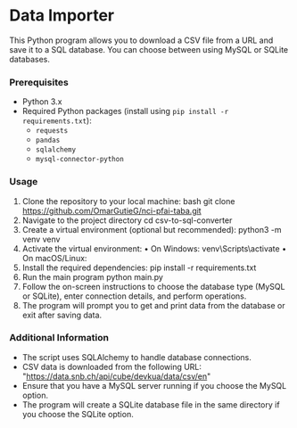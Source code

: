 # Data Importer

This Python program allows you to download a CSV file from a URL and save it to a SQL database. You can choose between using MySQL or SQLite databases.

### Prerequisites

- Python 3.x
- Required Python packages (install using `pip install -r requirements.txt`):
  - `requests`
  - `pandas`
  - `sqlalchemy`
  - `mysql-connector-python`

### Usage
1. Clone the repository to your local machine:
    bash
    git clone https://github.com/OmarGutieG/nci-pfai-taba.git
2. Navigate to the project directory
    cd csv-to-sql-converter
3. Create a virtual environment (optional but recommended):
    python3 -m venv venv
4. Activate the virtual environment:
    • On Windows: venv\Scripts\activate
    • On macOS/Linux:
5. Install the required dependencies:
    pip install -r requirements.txt
6. Run the main program
    python main.py
7. Follow the on-screen instructions to choose the database type (MySQL or SQLite), enter connection details, and perform operations.
8. The program will prompt you to get and print data from the database or exit after saving data.

### Additional Information
- The script uses SQLAlchemy to handle database connections.
- CSV data is downloaded from the following URL: "https://data.snb.ch/api/cube/devkua/data/csv/en"
- Ensure that you have a MySQL server running if you choose the MySQL option.
- The program will create a SQLite database file in the same directory if you choose the SQLite option.
